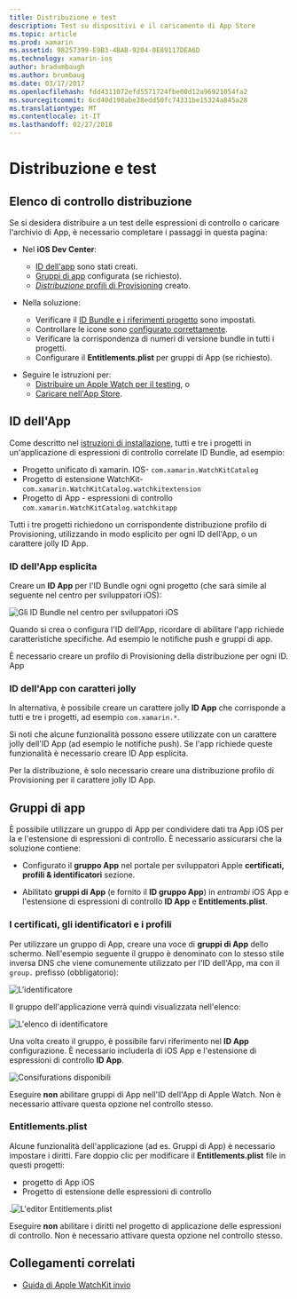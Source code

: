 ```yaml
---
title: Distribuzione e test
description: Test su dispositivi e il caricamento di App Store
ms.topic: article
ms.prod: xamarin
ms.assetid: 98257399-E9B3-4BAB-9204-0E89117DEA6D
ms.technology: xamarin-ios
author: bradumbaugh
ms.author: brumbaug
ms.date: 03/17/2017
ms.openlocfilehash: fdd4311072efd5571724fbe00d12a96921054fa2
ms.sourcegitcommit: 6cd40d190abe38edd50fc74331be15324a845a28
ms.translationtype: MT
ms.contentlocale: it-IT
ms.lasthandoff: 02/27/2018
---
```

# <a name="deployment-and-testing"></a>Distribuzione e test

## <a name="deployment-checklist"></a>Elenco di controllo distribuzione

Se si desidera distribuire a un test delle espressioni di controllo o caricare l'archivio di App, è necessario completare i passaggi in questa pagina:

- Nel **iOS Dev Center**:
  - [ID dell'app](#App_IDs) sono stati creati.
  - [Gruppi di app](#App_Groups) configurata (se richiesto).
  - [*Distribuzione* profili di Provisioning](#Provisioning_Profiles) creato.

- Nella soluzione:

  - Verificare il [ID Bundle e i riferimenti progetto](~/ios/watchos/get-started/installation.md) sono impostati.
  - Controllare le icone sono [configurato correttamente](~/ios/watchos/app-fundamentals/icons.md).
  - Verificare la corrispondenza di numeri di versione bundle in tutti i progetti.
  - Configurare il **Entitlements.plist** per gruppi di App (se richiesto).

* Seguire le istruzioni per:
  - [Distribuire un Apple Watch per il testing](~/ios/watchos/deploy-test/device.md), o
  - [Caricare nell'App Store](~/ios/watchos/deploy-test/appstore.md).


## <a name="app-ids"></a>ID dell'App

Come descritto nel [istruzioni di installazione](~/ios/watchos/get-started/installation.md), tutti e tre i progetti in un'applicazione di espressioni di controllo correlate ID Bundle, ad esempio:

- Progetto unificato di xamarin. IOS- `com.xamarin.WatchKitCatalog`
- Progetto di estensione WatchKit- `com.xamarin.WatchKitCatalog.watchkitextension`
- Progetto di App - espressioni di controllo `com.xamarin.WatchKitCatalog.watchkitapp`

Tutti i tre progetti richiedono un corrispondente distribuzione profilo di Provisioning, utilizzando in modo esplicito per ogni ID dell'App, o un carattere jolly ID App.

### <a name="explicit-app-ids"></a>ID dell'App esplicita

Creare un **ID App** per l'ID Bundle ogni ogni progetto (che sarà simile al seguente nel centro per sviluppatori iOS):

![Gli ID Bundle nel centro per sviluppatori iOS](images/appids-specific-sml.png)

Quando si crea o configura l'ID dell'App, ricordare di abilitare l'app richiede caratteristiche specifiche. Ad esempio le notifiche push e gruppi di app.

È necessario creare un profilo di Provisioning della distribuzione per ogni ID. App

### <a name="wildcard-app-id"></a>ID dell'App con caratteri jolly

In alternativa, è possibile creare un carattere jolly **ID App** che corrisponde a tutti e tre i progetti, ad esempio `com.xamarin.*`.

Si noti che alcune funzionalità possono essere utilizzate con un carattere jolly dell'ID App (ad esempio le notifiche push). Se l'app richiede queste funzionalità è necessario creare ID App esplicita.

Per la distribuzione, è solo necessario creare una distribuzione profilo di Provisioning per il carattere jolly ID App.

<a name="app-groups" />

## <a name="app-groups"></a>Gruppi di app

È possibile utilizzare un gruppo di App per condividere dati tra App iOS per la e l'estensione di espressioni di controllo. È necessario assicurarsi che la soluzione contiene:

- Configurato il **gruppo App** nel portale per sviluppatori Apple **certificati, profili & identificatori** sezione.

- Abilitato **gruppi di App** (e fornito il **ID gruppo App**) in *entrambi* iOS App e l'estensione di espressioni di controllo **ID App** e  **Entitlements.plist**.

### <a name="certificates-identifiers--profiles"></a>I certificati, gli identificatori e i profili

Per utilizzare un gruppo di App, creare una voce di **gruppi di App** dello schermo. Nell'esempio seguente il gruppo è denominato con lo stesso stile inversa DNS che viene comunemente utilizzato per l'ID dell'App, ma con il `group.` prefisso (obbligatorio):

![L'identificatore](images/appgroups-new-sml.png)

Il gruppo dell'applicazione verrà quindi visualizzata nell'elenco:

![L'elenco di identificatore](images/appgroups-setup-sml.png)

Una volta creato il gruppo, è possibile farvi riferimento nel **ID App** configurazione. È necessario includerla di iOS App e l'estensione di espressioni di controllo **ID App**.

![Consifurations disponibili](images/appgroups-sml.png)

Eseguire **non** abilitare gruppi di App nell'ID dell'App di Apple Watch. Non è necessario attivare questa opzione nel controllo stesso.

### <a name="entitlementsplist"></a>Entitlements.plist

Alcune funzionalità dell'applicazione (ad es. Gruppi di App) è necessario impostare i diritti.
Fare doppio clic per modificare il **Entitlements.plist** file in questi progetti:

- progetto di App iOS
- Progetto di estensione delle espressioni di controllo

.![L'editor Entitlements.plist](images/entitlements-plist-sml.png)

Eseguire **non** abilitare i diritti nel progetto di applicazione delle espressioni di controllo. Non è necessario attivare questa opzione nel controllo stesso.



## <a name="related-links"></a>Collegamenti correlati

- [Guida di Apple WatchKit invio](https://developer.apple.com/app-store/watch/)
